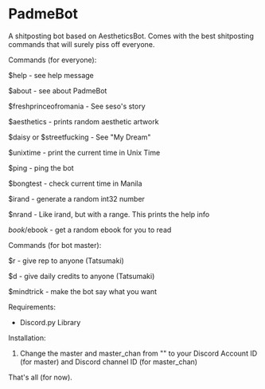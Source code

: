 # PadmeBot
A shitposting bot based on AestheticsBot. Comes with the best shitposting commands that will surely piss off everyone.

Commands (for everyone):

$help - see help message

$about - see about PadmeBot

$freshprinceofromania - See seso's story

$aesthetics - prints random aesthetic artwork

$daisy or $streetfucking - See "My Dream"

$unixtime -  print the current time in Unix Time

$ping - ping the bot

$bongtest - check current time in Manila

$irand - generate a random int32 number

$nrand - Like irand, but with a range. This prints the help info

$book/$ebook - get a random ebook for you to read


Commands (for bot master):

$r - give rep to anyone (Tatsumaki)

$d - give daily credits to anyone (Tatsumaki)

$mindtrick - make the bot say what you want



Requirements:

- Discord.py Library

Installation:

1. Change the master and master_chan from "" to your Discord Account ID (for master) and Discord channel ID (for master_chan)

That's all (for now).
